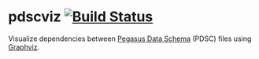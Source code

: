 # pdscviz [![Build Status](https://secure.travis-ci.org/nicksnyder/pdscviz.png?branch=master)](http://travis-ci.org/nicksnyder/pdscviz)
Visualize dependencies between [Pegasus Data Schema](https://github.com/linkedin/rest.li/wiki/DATA-Data-Schema-and-Templates#schema-definition) (PDSC) files using [Graphviz](http://www.graphviz.org).
